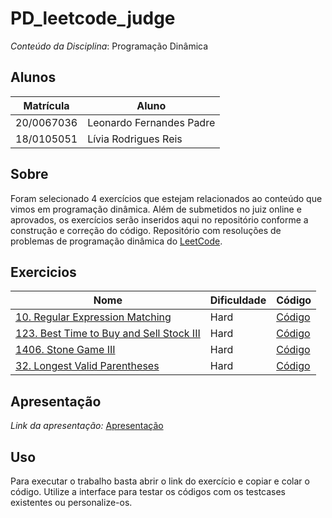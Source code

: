 # PD_leetcode_judge

*Conteúdo da Disciplina*: Programação Dinâmica<br>

## Alunos
|Matrícula | Aluno |
| -- | -- |
| 20/0067036  |  Leonardo Fernandes Padre |
| 18/0105051  |  Lívia Rodrigues Reis |

## Sobre
Foram selecionado 4 exercícios que estejam relacionados ao conteúdo que vimos em programação dinâmica. Além de submetidos no juiz online e aprovados, os exercícios serão inseridos aqui no repositório conforme a construção e correção do código.
Repositório com resoluções de problemas de programação dinâmica do [LeetCode](https://leetcode.com/).

## Exercicios
|Nome | Dificuldade | Código |
| -- | -- | -- |
| [10. Regular Expression Matching](https://leetcode.com/problems/regular-expression-matching/description/) | Hard | [Código](./exercises/10_Hard/10_RegularExpressionMatching.cpp) |
| [123. Best Time to Buy and Sell Stock III](https://leetcode.com/problems/best-time-to-buy-and-sell-stock-iii/description/) | Hard | [Código](./exercises/123_Hard/123_BestTimetoBuyandSellStockIII.cpp) |
| [1406. Stone Game III](https://leetcode.com/problems/stone-game-iii/description/) | Hard | [Código](./exercises/1406_Hard/1406_StoneGameIII.cpp) |
| [32. Longest Valid Parentheses](https://leetcode.com/problems/longest-valid-parentheses/description/) | Hard | [Código](./exercises/32_Hard/32_LongestValidParentheses.cppp) |

## Apresentação
*Link da apresentação:* [Apresentação]()

## Uso
Para executar o trabalho basta abrir o link do exercício e copiar e colar o código. Utilize a interface para testar os códigos com os testcases existentes ou personalize-os.
